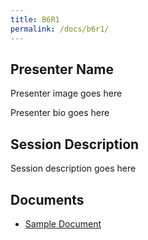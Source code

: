 ```yaml
---
title: B6R1
permalink: /docs/b6r1/
---
```


## Presenter Name

Presenter image goes here

Presenter bio goes here

## Session Description

Session description goes here

## Documents
 - [Sample Document](../wednesday/breakout6/documents/b1p1d1.pdf)